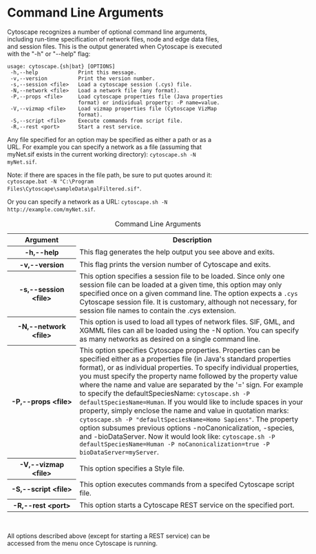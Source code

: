 Command Line Arguments
======================

Cytoscape recognizes a number of optional command line arguments,
including run-time specification of network files, node and edge data
files, and session files. This is the output generated when Cytoscape is
executed with the "-h" or "--help" flag:

    usage: cytoscape.{sh|bat} [OPTIONS]
     -h,--help             Print this message.
     -v,--version          Print the version number.
     -s,--session <file>   Load a cytoscape session (.cys) file.
     -N,--network <file>   Load a network file (any format).
     -P,--props <file>     Load cytoscape properties file (Java properties
                           format) or individual property: -P name=value.
     -V,--vizmap <file>    Load vizmap properties file (Cytoscape VizMap
                           format).
     -S,--script <file>    Execute commands from script file.
     -R,--rest <port>      Start a rest service.

Any file specified for an option may be specified as either a path or as
a URL. For example you can specify a network as a file (assuming that
myNet.sif exists in the current working directory):
`cytoscape.sh -N myNet.sif`.

Note: if there are spaces in the file path, be sure to put quotes around
it:
`cytoscape.bat -N "C:\Program Files\Cytoscape\sampleData\galFiltered.sif"`.

Or you can specify a network as a URL:
`cytoscape.sh -N http://example.com/myNet.sif`.

<table cellspacing="0" style="table-layout: fixed; width: 700px">
<caption>Command Line Arguments</caption>
<colgroup> <col style="width:160px">                           <col style="width:540px"> </colgroup>
<tbody>
<tr> <th class="w150x">Argument</th>                                 <th class="w550x">Description</th>                                                                      </tr>
<tr> <th class="spec ulcase w150x">-h,--help</th>                    <td class="w550x">This flag generates the help output you see above and exits.</td>                     </tr>
<tr> <th class="specalt ulcase w150x">-v,--version</th>              <td class="alt w550x">This flag prints the version number of Cytoscape and exits.</td>          </tr>
<tr> <th class="spec  w150x">-s,--session &lt;file&gt;</th>          <td class="w550x">This option specifies a session file to be loaded. Since only one session file can be loaded at a given time, this option may only specified once on a given command line. The option expects a <code>.cys</code> Cytoscape session file. It is customary, although not necessary, for session file names to contain the .cys extension.</td> </tr>
<tr> <th class="specalt ulcase w150x">-N,--network &lt;file&gt;</th> <td class="alt w550x">This option is used to load all types of network files. SIF, GML, and XGMML files can all be loaded using the -N option. You can specify as many networks as desired on a single command line.</td> </tr>
<tr> <th class="spec ulcase w150x">-P,--props &lt;file&gt;</th>      <td class="w550x">This option specifies Cytoscape properties. Properties can be specified either as a properties file (in Java's standard properties format), or as individual properties. To specify individual properties, you must specify the property name followed by the property value where the name and value are separated by the '=' sign. For example to specify the defaultSpeciesName: <code>cytoscape.sh -P defaultSpeciesName=Human</code>. If you would like to include spaces in your property, simply enclose the name and value in quotation marks: <code>cytoscape.sh -P "defaultSpeciesName=Homo Sapiens"</code>. The property option subsumes previous options -noCanonicalization, -species, and -bioDataServer. Now it would look like: <code>cytoscape.sh </code><code>-P defaultSpeciesName=Human </code><code>-P noCanonicalization=true </code><code>-P bioDataServer=myServer</code>.</td> </tr>
<tr> <th class="specalt ulcase w150x">-V,--vizmap &lt;file&gt;</th>  <td class="alt w550x">This option specifies a Style file.</td>                                  </tr>
<tr> <th class="spec ulcase w150x">-S,--script &lt;file&gt;</th>     <td class="w550x">This option executes commands from a specifed Cytoscape script file.</td>             </tr>
<tr> <th class="specalt ulcase w150x">-R,--rest &lt;port&gt;</th>    <td class="alt w550x">This option starts a Cytoscape REST service on the specified port.</td>   </tr>
</tbody>
</table>
<br>
  
  
All options described above (except for starting a REST service) can be
accessed from the menu once Cytoscape is running.
